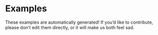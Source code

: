# Examples

These examples are automatically generated! If you’d like to contribute, please
don’t edit them directly, or it will make us both feel sad.
